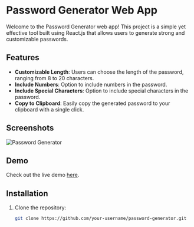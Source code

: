# Password Generator Web App

Welcome to the Password Generator web app! This project is a simple yet effective tool built using React.js that allows users to generate strong and customizable passwords.

## Features

- **Customizable Length**: Users can choose the length of the password, ranging from 8 to 20 characters.
- **Include Numbers**: Option to include numbers in the password.
- **Include Special Characters**: Option to include special characters in the password.
- **Copy to Clipboard**: Easily copy the generated password to your clipboard with a single click.

## Screenshots

![Password Generator](path-to-screenshot)

## Demo

Check out the live demo [here](your-live-demo-link).

## Installation

1. Clone the repository:

   ```sh
   git clone https://github.com/your-username/password-generator.git
